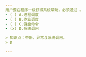 ```yaml
---
用户要在程序一级获得系统帮助，必须通过 。
- ( ) A.进程调度 
- ( ) B.作业调度 
- ( ) C.键盘命令 
- (x) D.系统调用

> 知识点：中断、异常与系统调用。
> D

---
```

